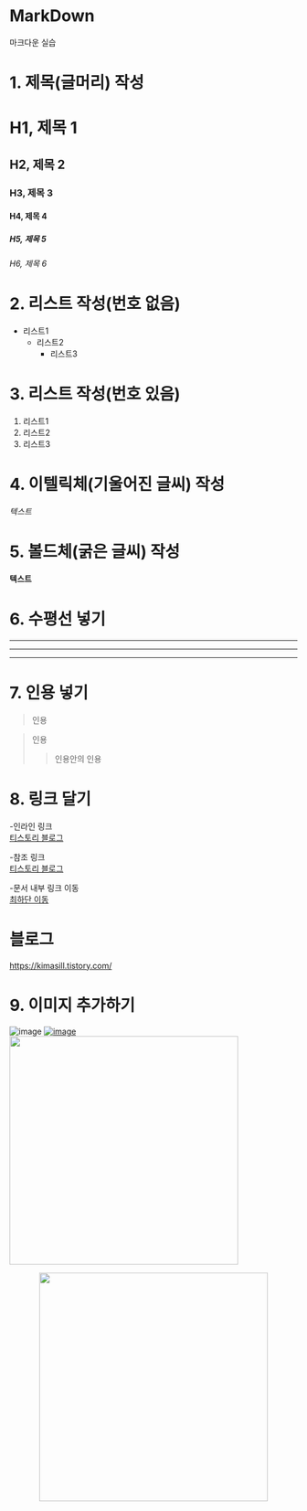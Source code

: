 # MarkDown
마크다운 실습

# 1. 제목(글머리) 작성
# H1, 제목 1
## H2, 제목 2
### H3, 제목 3
#### H4, 제목 4
##### H5, 제목 5
###### H6, 제목 6

# 2. 리스트 작성(번호 없음)
* 리스트1
  - 리스트2
    + 리스트3

# 3. 리스트 작성(번호 있음)
1. 리스트1
2. 리스트2
3. 리스트3 

# 4. 이텔릭체(기울어진 글씨) 작성
*텍스트*

# 5. 볼드체(굵은 글씨) 작성
**텍스트**

# 6. 수평선 넣기
*** 
---
___

# 7. 인용 넣기
> 인용

> 인용
>> 인용안의 인용

# 8. 링크 달기 
-인라인 링크  
[티스토리 블로그](https://kimasill.tistory.com/)

-참조 링크  
[티스토리 블로그][tistoryBlog]  

[tistoryBlog]: https://kimasill.tistory.com/  

-문서 내부 링크 이동  
[최하단 이동](#블로그)

# 블로그
https://kimasill.tistory.com/

# 9. 이미지 추가하기
![image](https://user-images.githubusercontent.com/80378085/150758811-3f9b193c-6587-4c3c-8394-fc7089c8c77c.png)
[![image](https://user-images.githubusercontent.com/80378085/150789052-0cf8b4eb-79a5-47a3-acca-a838347ce25a.png)](https://kimasill.tistory.com/)
<img src="https://user-images.githubusercontent.com/80378085/150789052-0cf8b4eb-79a5-47a3-acca-a838347ce25a.png" width="400px">
  <p align="center"><img src="https://user-images.githubusercontent.com/80378085/150789052-0cf8b4eb-79a5-47a3-acca-a838347ce25a.png" width="400px"></p>
